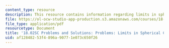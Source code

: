 ```yaml
---
content_type: resource
description: This resource contains information regarding limits in spherical coordinates.
file: https://ol-ocw-studio-app-production.s3.amazonaws.com/courses/18-02sc-multivariable-calculus-fall-2010/af12848253f4896a90771e073c650f26_MIT18_02SC_pb_76_comb.pdf
file_type: application/pdf
resourcetype: Document
title: '18.02SC Problems and Solutions: Problems: Limits in Spherical Coordinates'
uid: af128482-53f4-896a-9077-1e073c650f26
---
```

